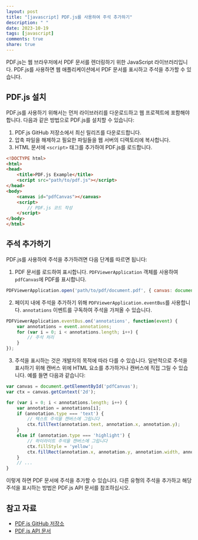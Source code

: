```yaml
---
layout: post
title: "[javascript] PDF.js를 사용하여 주석 추가하기"
description: " "
date: 2023-10-19
tags: [javascript]
comments: true
share: true
---
```


PDF.js는 웹 브라우저에서 PDF 문서를 렌더링하기 위한 JavaScript 라이브러리입니다. PDF.js를 사용하면 웹 애플리케이션에서 PDF 문서를 표시하고 주석을 추가할 수 있습니다.

## PDF.js 설치

PDF.js를 사용하기 위해서는 먼저 라이브러리를 다운로드하고 웹 프로젝트에 포함해야 합니다. 다음과 같은 방법으로 PDF.js를 설치할 수 있습니다:

1. PDF.js GitHub 저장소에서 최신 릴리즈를 다운로드합니다.
2. 압축 파일을 해제하고 필요한 파일들을 웹 서버의 디렉토리에 복사합니다.
3. HTML 문서에 `<script>` 태그를 추가하여 PDF.js를 로드합니다.

```html
<!DOCTYPE html>
<html>
<head>
    <title>PDF.js Example</title>
    <script src="path/to/pdf.js"></script>
</head>
<body>
    <canvas id="pdfCanvas"></canvas>
    <script>
        // PDF.js 코드 작성
    </script>
</body>
</html>
```

## 주석 추가하기

PDF.js를 사용하여 주석을 추가하려면 다음 단계를 따르면 됩니다:

1. PDF 문서를 로드하여 표시합니다. `PDFViewerApplication` 객체를 사용하여 `pdfCanvas`에 PDF를 표시합니다.
```javascript
PDFViewerApplication.open('path/to/pdf/document.pdf', { canvas: document.getElementById('pdfCanvas') });
```
2. 페이지 내에 주석을 추가하기 위해 `PDFViewerApplication.eventBus`를 사용합니다. `annotations` 이벤트를 구독하여 주석을 가져올 수 있습니다.
```javascript
PDFViewerApplication.eventBus.on('annotations', function(event) {
    var annotations = event.annotations;
    for (var i = 0; i < annotations.length; i++) {
        // 주석 처리
    }
});
```
3. 주석을 표시하는 것은 개발자의 목적에 따라 다를 수 있습니다. 일반적으로 주석을 표시하기 위해 캔버스 위에 HTML 요소를 추가하거나 캔버스에 직접 그릴 수 있습니다. 예를 들면 다음과 같습니다:
```javascript
var canvas = document.getElementById('pdfCanvas');
var ctx = canvas.getContext('2d');

for (var i = 0; i < annotations.length; i++) {
    var annotation = annotations[i];
    if (annotation.type === 'text') {
        // 텍스트 주석을 캔버스에 그립니다
        ctx.fillText(annotation.text, annotation.x, annotation.y);
    }
    else if (annotation.type === 'highlight') {
        // 하이라이트 주석을 캔버스에 그립니다
        ctx.fillStyle = 'yellow';
        ctx.fillRect(annotation.x, annotation.y, annotation.width, annotation.height);
    }
    // ...
}
```

이렇게 하면 PDF 문서에 주석을 추가할 수 있습니다. 다른 유형의 주석을 추가하고 해당 주석을 표시하는 방법은 PDF.js API 문서를 참조하십시오.

## 참고 자료

- [PDF.js GitHub 저장소](https://github.com/mozilla/pdf.js)
- [PDF.js API 문서](https://mozilla.github.io/pdf.js/api/)